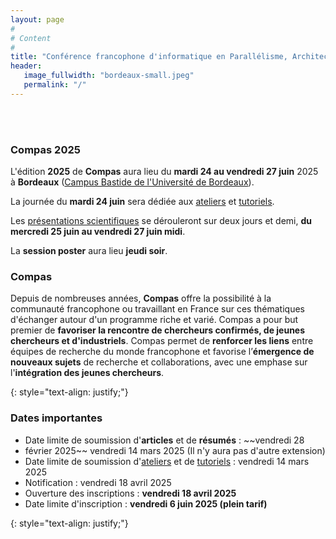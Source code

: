 ```yaml
---
layout: page
#
# Content
#
title: "Conférence francophone d'informatique en Parallélisme, Architecture et Système (COMPAS 2025)"
header:
   image_fullwidth: "bordeaux-small.jpeg"
   permalink: "/"
---
```



<BR>&nbsp;<BR>

### Compas 2025

L'édition **2025** de **Compas** aura lieu du **mardi 24 au vendredi 27 juin**
2025 à **Bordeaux** ([Campus Bastide de l'Université de Bordeaux](venue)).

La journée du **mardi 24 juin** sera dédiée aux [ateliers](workshops) et
[tutoriels](tutoriaux).

Les [présentations scientifiques](programme) se dérouleront sur deux jours et
demi, **du mercredi 25 juin au vendredi 27 juin midi**.

La **session poster** aura lieu **jeudi soir**.

### Compas

Depuis de nombreuses années, **Compas** offre la possibilité à la
communauté francophone ou travaillant en France sur ces thématiques
d'échanger autour d'un programme riche et varié. Compas a pour but
premier de **favoriser la rencontre de chercheurs confirmés, de jeunes
chercheurs et d'industriels**. Compas permet de **renforcer les
liens** entre équipes de recherche du monde francophone et favorise
l’**émergence de nouveaux sujets** de recherche et collaborations,
avec une emphase sur l'**intégration des jeunes chercheurs**.

{: style="text-align: justify;"}


### Dates importantes

* Date limite de soumission d'**articles** et de **résumés** : ~~vendredi 28
* février 2025~~ vendredi 14 mars 2025 (Il n'y aura pas d'autre extension)
* Date limite de soumission
d'[ateliers](https://2025.compas-conference.fr/workshops/) et de
[tutoriels](https://2025.compas-conference.fr/tutoriaux/) : vendredi
14 mars 2025
* Notification : vendredi 18 avril 2025
* Ouverture des inscriptions : **vendredi 18 avril 2025**
* Date limite d'inscription : **vendredi 6 juin 2025 (plein tarif)**

{: style="text-align: justify;"}
